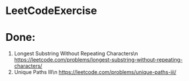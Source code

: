 # LeetCodeExercise
# Done:
1.  Longest Substring Without Repeating Characters\n
    https://leetcode.com/problems/longest-substring-without-repeating-characters/
2.  Unique Paths III\n
    https://leetcode.com/problems/unique-paths-iii/
